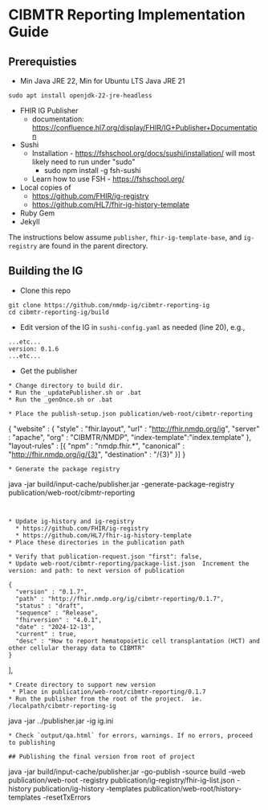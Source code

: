 # CIBMTR Reporting Implementation Guide

## Prerequisties
* Min Java JRE 22, Min for Ubuntu LTS Java JRE 21  
```
sudo apt install openjdk-22-jre-headless
```
* FHIR IG Publisher
  * documentation: https://confluence.hl7.org/display/FHIR/IG+Publisher+Documentation
* Sushi
  * Installation - https://fshschool.org/docs/sushi/installation/ will most likely need to run under "sudo"
     * sudo npm install -g fsh-sushi
  * Learn how to use FSH - https://fshschool.org/
* Local copies of
    * https://github.com/FHIR/ig-registry
    * https://github.com/HL7/fhir-ig-history-template
* Ruby Gem
* Jekyll
  
The instructions below assume `publisher`, `fhir-ig-template-base`, and `ig-registry` are found in the parent directory.

## Building the IG

* Clone this repo
```
git clone https://github.com/nmdp-ig/cibmtr-reporting-ig
cd cibmtr-reporting-ig/build
```
* Edit version of the IG in `sushi-config.yaml` as needed (line 20), e.g.,
```
...etc...
version: 0.1.6
...etc...
```

* Get the publisher
```
* Change directory to build dir.  
* Run the _updatePublisher.sh or .bat
* Run the _genOnce.sh or .bat

* Place the publish-setup.json publication/web-root/cibmtr-reporting
```
{
  "website" : {
    "style" : "fhir.layout",
    "url" : "http://fhir.nmdp.org/ig",
    "server" : "apache",
    "org" : "CIBMTR/NMDP",
    "index-template":"index.template"
},
  "layout-rules" : [{
    "npm" : "nmdp.fhir.*",
    "canonical" : "http://fhir.nmdp.org/ig/{3}",
    "destination" : "/{3}"
  }]
}

```
* Generate the package registry
```
java -jar build/input-cache/publisher.jar -generate-package-registry publication/web-root/cibmtr-reporting
```


* Update ig-history and ig-registry
  * https://github.com/FHIR/ig-registry
  * https://github.com/HL7/fhir-ig-history-template
* Place these directories in the publication path

* Verify that publication-request.json "first": false,
* Update web-root/cibmtr-reporting/package-list.json  Increment the version: and path: to next version of publication
```
    {
      "version" : "0.1.7",
      "path" : "http://fhir.nmdp.org/ig/cibmtr-reporting/0.1.7",
      "status" : "draft",
      "sequence" : "Release",
      "fhirversion" : "4.0.1",
      "date" : "2024-12-13",
      "current" : true,
      "desc" : "How to report hematopoietic cell transplantation (HCT) and other cellular therapy data to CIBMTR"
    }
  ],
```
* Create directory to support new version
 * Place in publication/web-root/cibmtr-reporting/0.1.7
* Run the publisher from the root of the project.  ie. /localpath/cibmtr-reporting-ig
```
java -jar ../publisher.jar -ig ig.ini
```
* Check `output/qa.html` for errors, warnings. If no errors, proceed to publishing

## Publishing the final version from root of project
```
java -jar build/input-cache/publisher.jar -go-publish -source build -web publication/web-root -registry publication/ig-registry/fhir-ig-list.json -history publication/ig-history -templates publication/web-root/history-templates -resetTxErrors
```

